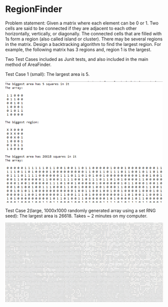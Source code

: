 # RegionFinder

Problem statement:
Given a matrix where each element can be 0 or 1. Two cells are said to be connected if they are adjacent to each other horizontally, vertically, or diagonally. The connected cells that are filled with 1s form a region (also called island or cluster).  There may be several regions in the matrix.  Design a backtracking algorithm to find the largest region.  For example, the following matrix has 3 regions and, region 1 is the largest.

Two Test Cases included as Junit tests, and also included in the main method of AreaFinder.

Test Case 1 (small): The largest area is 5.

![](ASmallRegion.png)

Test Case 2(large, 1000x1000 randomly generated array using a set RNG seed): The largest area is 26618. Takes ~ 2 minutes on my computer.

![](ALargeRegion.png)

